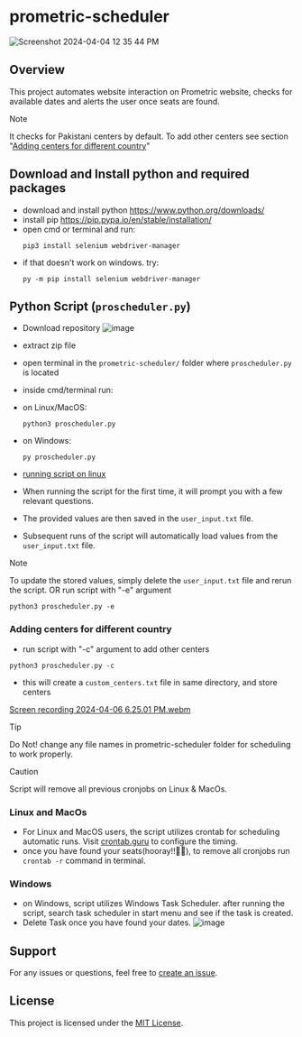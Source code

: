 # prometric-scheduler
![Screenshot 2024-04-04 12 35 44 PM](https://github.com/nash268/prometric-scheduler/assets/130772656/ddbcfd49-4a30-40bf-a6c2-42e85279884b)




## Overview

This project automates website interaction on Prometric website, checks for available dates and alerts the user once seats are found.
> [!NOTE]
> It checks for Pakistani centers by default. To add other centers
> see section "[Adding centers for different country](#adding-centers-for-different-country)"

## Download and Install python and required packages
- download and install python https://www.python.org/downloads/
- install pip https://pip.pypa.io/en/stable/installation/
- open cmd or terminal and run:
  ```
  pip3 install selenium webdriver-manager
  ```
- if that doesn't work on windows. try:
  ```
  py -m pip install selenium webdriver-manager
  ```

## Python Script (`proscheduler.py`)
- Download repository
  ![image](https://github.com/nash268/prometric-scheduler/assets/130772656/44a47a1a-abfd-4a37-924a-1098ee968d6b)
- extract zip file
- open terminal in the ``prometric-scheduler/`` folder where ``proscheduler.py`` is located
- inside cmd/terminal run:


- on Linux/MacOS:
  ```
  python3 proscheduler.py
  ```
- on Windows:
  ```
  py proscheduler.py
  ```
  
- [running script on linux](https://github.com/nash268/prometric-scheduler/assets/130772656/68b5cdf8-58e7-4f98-80d4-ff1a2284c632)






- When running the script for the first time, it will prompt you with a few relevant questions.
- The provided values are then saved in the `user_input.txt` file.
- Subsequent runs of the script will automatically load values from the `user_input.txt` file.
> [!NOTE]
> To update the stored values, simply delete the `user_input.txt` file and rerun the script.
> OR run script with "-e" argument
> ```
> python3 proscheduler.py -e
> ```

### Adding centers for different country
- run script with "-c" argument to add other centers
```
python3 proscheduler.py -c
```
- this will create a `custom_centers.txt` file in same directory, and store centers

[Screen recording 2024-04-06 6.25.01 PM.webm](https://github.com/nash268/prometric-scheduler/assets/130772656/fca7c0f2-a02f-4d2b-bf44-9e6a4cd9934c)


> [!TIP]
> Do Not! change any file names in prometric-scheduler folder for scheduling to work properly.

> [!CAUTION]
> Script will remove all previous cronjobs on Linux & MacOs.

### Linux and MacOs
- For Linux and MacOS users, the script utilizes crontab for scheduling automatic runs. Visit [crontab.guru](https://crontab.guru/#*/30_*_*_*_*) to configure the timing.
- once you have found your seats(hooray!!🎉🥳), to remove all cronjobs run `crontab -r` command in terminal.
### Windows
- on Windows, script utilizes Windows Task Scheduler. after running the script, search task scheduler in start menu and see if the task is created.
- Delete Task once you have found your dates.
  ![image](https://github.com/nash268/prometric-scheduler/assets/130772656/ab513513-5a8f-4147-85ca-6f91b42f9fe5)




## Support

For any issues or questions, feel free to [create an issue](https://github.com/nash268/prometric-scheduler/issues).



## License

This project is licensed under the [MIT License](LICENSE).
